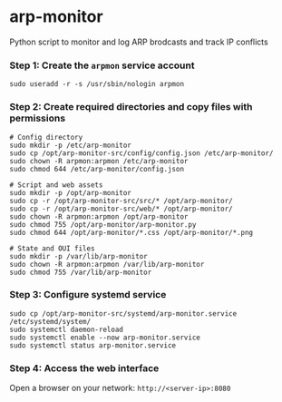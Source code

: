 # arp-monitor
Python script to monitor and log ARP brodcasts and track IP conflicts

### Step 1: Create the `arpmon` service account
```
sudo useradd -r -s /usr/sbin/nologin arpmon
```

### Step 2: Create required directories and copy files with permissions
```
# Config directory
sudo mkdir -p /etc/arp-monitor
sudo cp /opt/arp-monitor-src/config/config.json /etc/arp-monitor/
sudo chown -R arpmon:arpmon /etc/arp-monitor
sudo chmod 644 /etc/arp-monitor/config.json

# Script and web assets
sudo mkdir -p /opt/arp-monitor
sudo cp -r /opt/arp-monitor-src/src/* /opt/arp-monitor/
sudo cp -r /opt/arp-monitor-src/web/* /opt/arp-monitor/
sudo chown -R arpmon:arpmon /opt/arp-monitor
sudo chmod 755 /opt/arp-monitor/arp-monitor.py
sudo chmod 644 /opt/arp-monitor/*.css /opt/arp-monitor/*.png

# State and OUI files
sudo mkdir -p /var/lib/arp-monitor
sudo chown -R arpmon:arpmon /var/lib/arp-monitor
sudo chmod 755 /var/lib/arp-monitor
```

### Step 3: Configure systemd service
```
sudo cp /opt/arp-monitor-src/systemd/arp-monitor.service /etc/systemd/system/
sudo systemctl daemon-reload
sudo systemctl enable --now arp-monitor.service
sudo systemctl status arp-monitor.service
```

### Step 4: Access the web interface
Open a browser on your network: `http://<server-ip>:8080`
